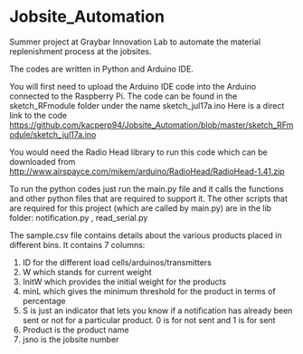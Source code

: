 # Jobsite_Automation
Summer project at Graybar Innovation Lab
 to automate the material replenishment process at the jobsites.

The codes are written in Python and Arduino IDE.

You will first need to upload the Arduino IDE code into the Arduino connected to the Raspberry Pi. The code can be found in the sketch_RFmodule folder under the name sketch_jul17a.ino
Here is a direct link to the code https://github.com/kacperp94/Jobsite_Automation/blob/master/sketch_RFmodule/sketch_jul17a.ino

You would need the Radio Head library to run this code which can be downloaded from http://www.airspayce.com/mikem/arduino/RadioHead/RadioHead-1.41.zip

To run the python codes just run the main.py file and it calls the functions and other python files that are required to support it.
The other scripts that are required for this project (which are called by main.py) are in the lib folder: notification.py , read_serial.py

The sample.csv file contains details about the various products placed in different bins. It contains 7 columns:
1) ID for the different load cells/arduinos/transmitters
2) W which stands for current weight
3) InitW which provides the initial weight for the products
4) minL which gives the minimum threshold for the product in terms of percentage
5) S is just an indicator that lets you know if a notification has already been sent or not for a particular product. 0 is for not sent and 1 is for sent
6) Product is the product name
7) jsno is the jobsite number